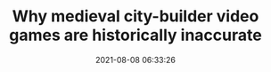 ---
date: 2021-08-08 06:33:26
link:
  source: pocket
  source_url: https://getpocket.com
  text: Why medieval city-builder video games are historically inaccurate
  url: https://www.leidenmedievalistsblog.nl/articles/why-medieval-city-builder-video-games-are-historically-inaccurate
source: pocket
syndicated:
- type: pocket
  url: https://www.leidenmedievalistsblog.nl/articles/why-medieval-city-builder-video-games-are-historically-inaccurate
- type: mastodon
  url: https://mastodon.technology/users/roytang/statuses/106719139492534467
- type: twitter
  url: https://twitter.com/roytang/status/1424259240584126470/
title: Why medieval city-builder video games are historically inaccurate
---